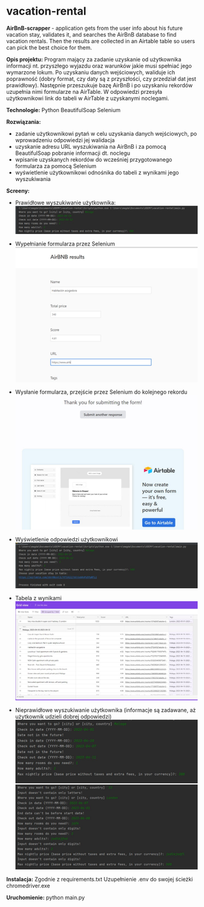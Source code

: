 # vacation-rental
**AirBnB-scrapper** - application gets from the user info about his future vacation stay,
validates it, and searches the AirBnB database to find vacation rentals.
Then the results are collected in an Airtable table so users can pick the best choice for them.

**Opis projektu:**
Program mający za zadanie uzyskanie od użytkownika informacji nt. przyszłego wyjazdu oraz warunków 
jakie musi spełniać jego wymarzone lokum. Po uzyskaniu danych wejściowych, waliduje ich poprawność 
(dobry format, czy daty są z przyszłości, czy przedział dat jest prawidłowy). 
Następnie przeszukuje bazę AirBnB i po uzyskaniu rekordów uzupełnia nimi formularze na AirTable. 
W odpowiedzi przesyła użytkownikowi link do tabeli w AirTable z uzyskanymi noclegami. 

**Technologie:**
Python
BeautifulSoap
Selenium


**Rozwiązania:**
- zadanie użytkownikowi pytań w celu uzyskania danych wejściowych, po wprowadzeniu odpowiedzi jej walidacja
- uzyskanie adresu URL wyszukiwania na AirBnB i za pomocą BeautifulSoap pobranie informacji dt. noclegu
- wpisanie uzyskanych rekordów do wcześniej przygotowanego formularza za pomocą Selenium
- wyświetlenie użytkownikowi odnośnika do tabeli z wynikami jego wyszukiwania

**Screeny:**

- Prawidłowe wyszukiwanie użytkownika:
![correct input screenshot](./screenshots/user_input_correct.jpg)
- Wypełnianie formularza przez Selenium
![form screenshot](./screenshots/results_form.jpg)
- Wysłanie formularza, przejście przez Selenium do kolejnego rekordu
![form done screenshot](./screenshots/results_form_done.jpg)
- Wyświetlenie odpowiedzi użytkownikowi
![user results screenshot](./screenshots/user_results.jpg)
- Tabela z wynikami
![user table screenshot](./screenshots/table_results.jpg)

- Nieprawidłowe wyszukiwanie użytkownika (informacje są zadawane, aż użytkownik udzieli dobrej odpowiedzi)
![incorrect input screenshot](./screenshots/user_input_incorrect.jpg)
![incorrect 2 input screenshot](./screenshots/user_input_incorrect_2.jpg)


**Instalacja:**
Zgodnie z requirements.txt
Uzupełnienie .env do swojej ścieżki chromedriver.exe


**Uruchomienie:**
python main.py

